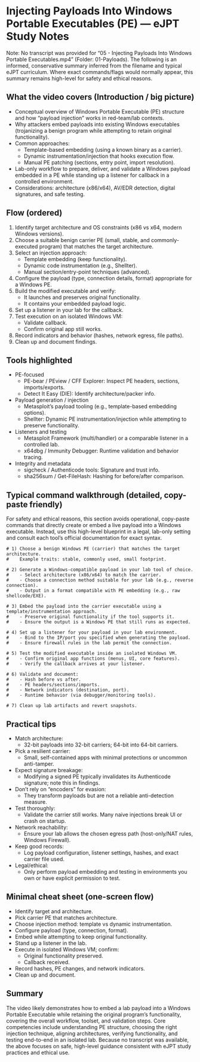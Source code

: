 # Injecting Payloads Into Windows Portable Executables (PE) — eJPT Study Notes

Note: No transcript was provided for “05 - Injecting Payloads Into Windows Portable Executables.mp4” (Folder: 01-Payloads). The following is an informed, conservative summary inferred from the filename and typical eJPT curriculum. Where exact commands/flags would normally appear, this summary remains high-level for safety and ethical reasons.

## What the video covers (Introduction / big picture)
- Conceptual overview of Windows Portable Executable (PE) structure and how “payload injection” works in red-team/lab contexts.
- Why attackers embed payloads into existing Windows executables (trojanizing a benign program while attempting to retain original functionality).
- Common approaches:
  - Template-based embedding (using a known binary as a carrier).
  - Dynamic instrumentation/injection that hooks execution flow.
  - Manual PE patching (sections, entry point, import resolution).
- Lab-only workflow to prepare, deliver, and validate a Windows payload embedded in a PE while standing up a listener for callback in a controlled environment.
- Considerations: architecture (x86/x64), AV/EDR detection, digital signatures, and safe testing.

## Flow (ordered)
1. Identify target architecture and OS constraints (x86 vs x64, modern Windows versions).
2. Choose a suitable benign carrier PE (small, stable, and commonly-executed program) that matches the target architecture.
3. Select an injection approach:
   - Template embedding (keep functionality).
   - Dynamic code instrumentation (e.g., Shellter).
   - Manual section/entry-point techniques (advanced).
4. Configure the payload (type, connection details, format) appropriate for a Windows PE.
5. Build the modified executable and verify:
   - It launches and preserves original functionality.
   - It contains your embedded payload logic.
6. Set up a listener in your lab for the callback.
7. Test execution on an isolated Windows VM:
   - Validate callback.
   - Confirm original app still works.
8. Record indicators and behavior (hashes, network egress, file paths).
9. Clean up and document findings.

## Tools highlighted
- PE-focused
  - PE-bear / PEview / CFF Explorer: Inspect PE headers, sections, imports/exports.
  - Detect It Easy (DIE): Identify architecture/packer info.
- Payload generation / injection
  - Metasploit’s payload tooling (e.g., template-based embedding options).
  - Shellter: Dynamic PE instrumentation/injection while attempting to preserve functionality.
- Listeners and testing
  - Metasploit Framework (multi/handler) or a comparable listener in a controlled lab.
  - x64dbg / Immunity Debugger: Runtime validation and behavior tracing.
- Integrity and metadata
  - sigcheck / Authenticode tools: Signature and trust info.
  - sha256sum / Get-FileHash: Hashing for before/after comparison.

## Typical command walkthrough (detailed, copy-paste friendly)
For safety and ethical reasons, this section avoids operational, copy-paste commands that directly create or embed a live payload into a Windows executable. Instead, use this high-level blueprint in a legal, lab-only setting and consult each tool’s official documentation for exact syntax.

```
# 1) Choose a benign Windows PE (carrier) that matches the target architecture.
#    Example traits: stable, commonly used, small footprint.

# 2) Generate a Windows-compatible payload in your lab tool of choice.
#    - Select architecture (x86/x64) to match the carrier.
#    - Choose a connection method suitable for your lab (e.g., reverse connection).
#    - Output in a format compatible with PE embedding (e.g., raw shellcode/EXE).

# 3) Embed the payload into the carrier executable using a template/instrumentation approach.
#    - Preserve original functionality if the tool supports it.
#    - Ensure the output is a Windows PE that still runs as expected.

# 4) Set up a listener for your payload in your lab environment.
#    - Bind to the IP/port you specified when generating the payload.
#    - Ensure firewall rules in the lab permit the connection.

# 5) Test the modified executable inside an isolated Windows VM.
#    - Confirm original app functions (menus, UI, core features).
#    - Verify the callback arrives at your listener.

# 6) Validate and document:
#    - Hash before vs after.
#    - PE headers/sections/imports.
#    - Network indicators (destination, port).
#    - Runtime behavior (via debugger/monitoring tools).

# 7) Clean up lab artifacts and revert snapshots.
```

## Practical tips
- Match architecture:
  - 32-bit payloads into 32-bit carriers; 64-bit into 64-bit carriers.
- Pick a resilient carrier:
  - Small, self-contained apps with minimal protections or uncommon anti-tamper.
- Expect signature breakage:
  - Modifying a signed PE typically invalidates its Authenticode signature; note this in findings.
- Don’t rely on “encoders” for evasion:
  - They transform payloads but are not a reliable anti-detection measure.
- Test thoroughly:
  - Validate the carrier still works. Many naive injections break UI or crash on startup.
- Network reachability:
  - Ensure your lab allows the chosen egress path (host-only/NAT rules, Windows Firewall).
- Keep good records:
  - Log payload configuration, listener settings, hashes, and exact carrier file used.
- Legal/ethical:
  - Only perform payload embedding and testing in environments you own or have explicit permission to test.

## Minimal cheat sheet (one-screen flow)
- Identify target and architecture.
- Pick carrier PE that matches architecture.
- Choose injection method: template vs dynamic instrumentation.
- Configure payload (type, connection, format).
- Embed while attempting to keep original functionality.
- Stand up a listener in the lab.
- Execute in isolated Windows VM; confirm:
  - Original functionality preserved.
  - Callback received.
- Record hashes, PE changes, and network indicators.
- Clean up and document.

## Summary
The video likely demonstrates how to embed a lab payload into a Windows Portable Executable while retaining the original program’s functionality, covering the overall workflow, toolset, and validation steps. Core competencies include understanding PE structure, choosing the right injection technique, aligning architectures, verifying functionality, and testing end-to-end in an isolated lab. Because no transcript was available, the above focuses on safe, high-level guidance consistent with eJPT study practices and ethical use.